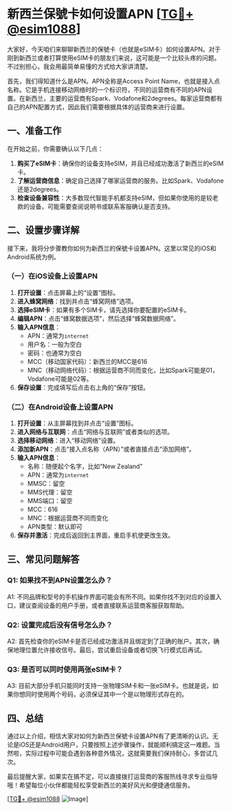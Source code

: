 # 新西兰保號卡如何设置APN [[TG💪+ @esim1088](https://t.me/s/esim1088)]

大家好，今天咱们来聊聊新西兰的保號卡（也就是eSIM卡）如何设置APN。对于刚到新西兰或者打算使用eSIM卡的朋友们来说，这可能是一个比较头疼的问题。不过别担心，我会用最简单易懂的方式给大家讲清楚。

首先，我们得知道什么是APN。APN全称是Access Point Name，也就是接入点名称。它是手机连接移动网络时的一个标识符，不同的运营商有不同的APN设置。在新西兰，主要的运营商有Spark、Vodafone和2degrees。每家运营商都有自己的APN配置方式，因此我们需要根据具体的运营商来进行设置。

## 一、准备工作

在开始之前，你需要确认以下几点：

1. **购买了eSIM卡**：确保你的设备支持eSIM，并且已经成功激活了新西兰的eSIM卡。
2. **了解运营商信息**：确定自己选择了哪家运营商的服务。比如Spark、Vodafone还是2degrees。
3. **检查设备兼容性**：大多数现代智能手机都支持eSIM，但如果你使用的是较老款的设备，可能需要查阅说明书或联系客服确认是否支持。

## 二、设置步骤详解

接下来，我将分步骤教你如何为新西兰的保號卡设置APN。这里以常见的iOS和Android系统为例。

### （一）在iOS设备上设置APN

1. **打开设置**：点击屏幕上的“设置”图标。
2. **进入蜂窝网络**：找到并点击“蜂窝网络”选项。
3. **选择eSIM卡**：如果有多个SIM卡，请先选择你要配置的eSIM卡。
4. **编辑APN**：点击“蜂窝数据选项”，然后选择“蜂窝数据网络”。
5. **输入APN信息**：
   - APN：通常为`internet`
   - 用户名：一般为空白
   - 密码：也通常为空白
   - MCC（移动国家代码）：新西兰的MCC是616
   - MNC（移动网络代码）：根据运营商不同而变化，比如Spark可能是01，Vodafone可能是02等。
6. **保存设置**：完成填写后点击右上角的“保存”按钮。

### （二）在Android设备上设置APN

1. **打开设置**：从主屏幕找到并点击“设置”图标。
2. **进入网络与互联网**：点击“网络与互联网”或者类似的选项。
3. **选择移动网络**：进入“移动网络”设置。
4. **添加新APN**：点击“接入点名称（APN）”或者直接点击“添加网络”。
5. **输入APN信息**：
   - 名称：随便起个名字，比如“New Zealand”
   - APN：通常为`internet`
   - MMSC：留空
   - MMS代理：留空
   - MMS端口：留空
   - MCC：616
   - MNC：根据运营商不同而变化
   - APN类型：默认即可
6. **保存并激活**：完成后返回到主界面，重启手机使更改生效。

## 三、常见问题解答

### Q1: 如果找不到APN设置怎么办？

A1: 不同品牌和型号的手机操作界面可能会有所不同。如果你找不到对应的设置入口，建议查阅设备的用户手册，或者直接联系运营商客服获取帮助。

### Q2: 设置完成后没有信号怎么办？

A2: 首先检查你的eSIM卡是否已经成功激活并且绑定到了正确的账户。其次，确保地理位置允许接收信号。最后，尝试重启设备或者切换飞行模式后再试。

### Q3: 是否可以同时使用两张eSIM卡？

A3: 目前大部分手机只能同时支持一张物理SIM卡和一张eSIM卡。也就是说，如果你想同时使用两个号码，必须保证其中一个是以物理形式存在的。

## 四、总结

通过以上介绍，相信大家对如何为新西兰保號卡设置APN有了更清晰的认识。无论是iOS还是Android用户，只要按照上述步骤操作，就能顺利搞定这一难题。当然啦，实际过程中可能会遇到各种意外情况，这就需要我们保持耐心，多尝试几次。

最后提醒大家，如果实在搞不定，可以直接拨打运营商的客服热线寻求专业指导哦！希望每位小伙伴都能轻松享受新西兰的美好风光和便捷通信服务。

[[TG💪+ @esim1088](https://t.me/s/esim1088) ![Image](https://i.postimg.cc/4NQfJmqS/Snipaste-2025-05-13-00-14-12.png)]
